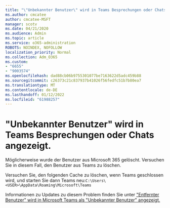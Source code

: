 ```yaml
---
title: "\"Unbekannter Benutzer\" wird in Teams Besprechungen oder Chats angezeigt."
ms.author: cmcatee
author: cmcatee-MSFT
manager: scotv
ms.date: 04/21/2020
ms.audience: Admin
ms.topic: article
ms.service: o365-administration
ROBOTS: NOINDEX, NOFOLLOW
localization_priority: Normal
ms.collection: Adm_O365
ms.custom:
- "6655"
- "9003574"
ms.openlocfilehash: dad88cb06b9755301077be7163622d5adc459b88
ms.sourcegitcommit: c26373c21c837937b41026f56fedfc51b7b80ea7
ms.translationtype: MT
ms.contentlocale: de-DE
ms.lasthandoff: 01/12/2022
ms.locfileid: "61988257"
---
```

# <a name="unknown-user-appears-in-teams-meetings-or-chats"></a>"Unbekannter Benutzer" wird in Teams Besprechungen oder Chats angezeigt.

Möglicherweise wurde der Benutzer aus Microsoft 365 gelöscht. Versuchen Sie in diesem Fall, den Benutzer aus Teams zu löschen.  

Versuchen Sie, den folgenden Cache zu löschen, wenn Teams geschlossen wird, und starten Sie dann Teams neu:`C:\Users\<USER>\AppData\Roaming\Microsoft\Teams`

Informationen zu Updates zu diesem Problem finden Sie unter ["Entfernter Benutzer" wird in Microsoft Teams als "Unbekannter Benutzer" angezeigt.](https://docs.microsoft.com/MicrosoftTeams/troubleshoot/known-issues/removed-user-appears-as-unknown)
